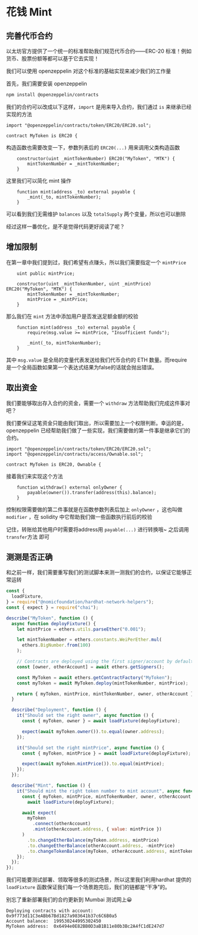 # 花钱 Mint

## 完善代币合约

以太坊官方提供了一个统一的标准帮助我们规范代币合约——ERC-20 标准！例如货币、股票份额等都可以基于它去实现！

我们可以使用 openzeppelin 对这个标准的基础实现来减少我们的工作量

首先，我们需要安装 openzeppelin

```bash
npm install @openzeppelin/contracts
```

我们的合约可以改成以下这样，`import` 是用来导入合约，我们通过 `is` 来继承已经实现的方法

```solidity
import "@openzeppelin/contracts/token/ERC20/ERC20.sol";

contract MyToken is ERC20 {
```

构造函数也需要改变一下，参数列表后的 `ERC20(...)` 用来调用父类构造函数

```solidity
    constructor(uint _mintTokenNumber) ERC20("MyToken", "MTK") {
        mintTokenNumber = _mintTokenNumber;
    }
```

这里我们可以简化 mint 操作

```solidity
    function mint(address _to) external payable {
        _mint(_to, mintTokenNumber);
    }
```

可以看到我们无需维护 `balances` 以及 `totalSupply` 两个变量，所以也可以删除

经过这样一番优化，是不是觉得代码更好阅读了呢？

## 增加限制

在第一章中我们提到过，我们希望有点赚头，所以我们需要指定一个 `mintPrice`

```solidity
    uint public mintPrice;

    constructor(uint _mintTokenNumber, uint _mintPrice) ERC20("MyToken", "MTK") {
        mintTokenNumber = _mintTokenNumber;
        mintPrice = _mintPrice;
    }
```

那么我们在 `mint` 方法中添加用户是否发送足额金额的校验

```solidity
    function mint(address _to) external payable {
        require(msg.value >= mintPrice, "Insufficient funds");

        _mint(_to, mintTokenNumber);
    }
```

其中 `msg.value` 是全局的变量代表发送给我们代币合约的 ETH 数量。而require是一个全局函数如果第一个表达式结果为false的话就会抛出错误。

## 取出资金

我们要能够取出存入合约的资金，需要一个 `withdraw` 方法帮助我们完成这件事对吧？

我们要保证这笔资金只能由我们取出，所以需要加上一个权限判断。幸运的是，openzeppelin 已经帮助我们做了一些实现，我们需要做的第一件事是继承它们的合约。

```solidity
import "@openzeppelin/contracts/token/ERC20/ERC20.sol";
import "@openzeppelin/contracts/access/Ownable.sol";

contract MyToken is ERC20, Ownable {
```

接着我们来实现这个方法

```solidity
    function withdraw() external onlyOwner {
        payable(owner()).transfer(address(this).balance);
    }
```

控制权限需要做的第二件事就是在函数参数列表后加上 `onlyOwner` ，这也叫做 `modifier` ，在 solidity 中它帮助我们做一些函数执行前后的校验

记住，转账给其他用户时需要将address用 `payable(...)` 进行转换哦~ 之后调用 `transfer`方法 即可

## 测测是否正确

和之前一样，我们需要重写我们的测试脚本来测一测我们的合约，以保证它能够正常运转

```javascript
const {
  loadFixture,
} = require("@nomicfoundation/hardhat-network-helpers");
const { expect } = require("chai");

describe("MyToken", function () {
  async function deployFixture() {
    let mintPrice = ethers.utils.parseEther("0.001");

    let mintTokenNumber = ethers.constants.WeiPerEther.mul(
      ethers.BigNumber.from(100)
    );

    // Contracts are deployed using the first signer/account by default
    const [owner, otherAccount] = await ethers.getSigners();

    const MyToken = await ethers.getContractFactory("MyToken");
    const myToken = await MyToken.deploy(mintTokenNumber, mintPrice);

    return { myToken, mintPrice, mintTokenNumber, owner, otherAccount };
  }

  describe("Deployment", function () {
    it("Should set the right owner", async function () {
      const { myToken, owner } = await loadFixture(deployFixture);

      expect(await myToken.owner()).to.equal(owner.address);
    });

    it("Should set the right mintPrice", async function () {
      const { myToken, mintPrice } = await loadFixture(deployFixture);

      expect(await myToken.mintPrice()).to.equal(mintPrice);
    });
  });

  describe("Mint", function () {
    it("Should mint the right token number to mint account", async function () {
      const { myToken, mintPrice, mintTokenNumber, owner, otherAccount } =
        await loadFixture(deployFixture);

      await expect(
        myToken
          .connect(otherAccount)
          .mint(otherAccount.address, { value: mintPrice })
      )
        .to.changeEtherBalance(myToken.address, mintPrice)
        .to.changeEtherBalance(otherAccount.address, -mintPrice)
        .to.changeTokenBalance(myToken, otherAccount.address, mintTokenNumber);
    });
  });
});
```

我们可能要测试部署、领取等很多的测试场景，所以这里我们利用hardhat 提供的 `loadFixture` 函数保证我们每一个场景跑完后，我们的链都是“干净”的。

别忘了重新部署我们的合约更新到 Mumbai 测试网上😀

```none
Deploying contracts with account:  0x9f773d11C3eABb67Bd1827a983641b37c6C6B0a5
Account balance:  199530244995302450
MyToken address:  0x6494e0E82BB0D3aB1B11e80b3Bc2A4fC1dE247d7
```
